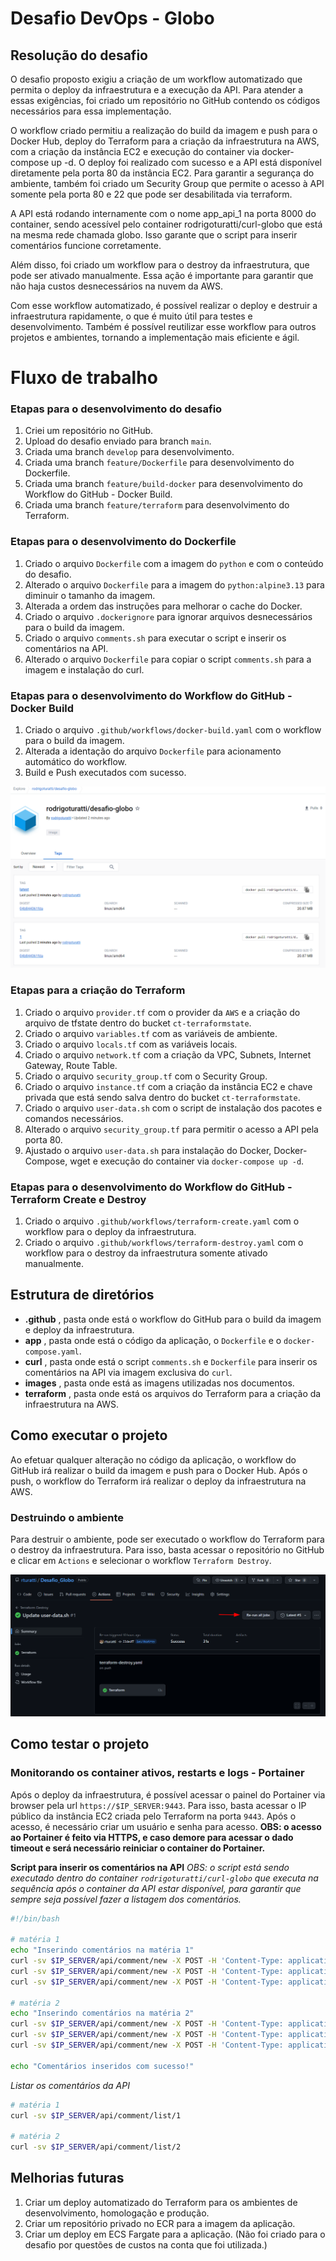 # Desafio DevOps - Globo

## Resolução do desafio

O desafio proposto exigiu a criação de um workflow automatizado que permita o deploy da infraestrutura e a execução da API. Para atender a essas exigências, foi criado um repositório no GitHub contendo os códigos necessários para essa implementação.

O workflow criado permitiu a realização do build da imagem e push para o Docker Hub, deploy do Terraform para a criação da infraestrutura na AWS, com a criação da instância EC2 e execução do container via docker-compose up -d. O deploy foi realizado com sucesso e a API está disponível diretamente pela porta 80 da instância EC2. Para garantir a segurança do ambiente, também foi criado um Security Group que permite o acesso à API somente pela porta 80 e 22 que pode ser desabilitada via terraform.

A API está rodando internamente com o nome app_api_1 na porta 8000 do container, sendo acessível pelo container rodrigoturatti/curl-globo que está na mesma rede chamada globo. Isso garante que o script para inserir comentários funcione corretamente.

Além disso, foi criado um workflow para o destroy da infraestrutura, que pode ser ativado manualmente. Essa ação é importante para garantir que não haja custos desnecessários na nuvem da AWS.

Com esse workflow automatizado, é possível realizar o deploy e destruir a infraestrutura rapidamente, o que é muito útil para testes e desenvolvimento. Também é possível reutilizar esse workflow para outros projetos e ambientes, tornando a implementação mais eficiente e ágil.

# Fluxo de trabalho
### Etapas para o desenvolvimento do desafio
1. Criei um repositório no GitHub.
1. Upload do desafio enviado para branch `main`.
1. Criada uma branch `develop` para desenvolvimento.
1. Criada uma branch `feature/Dockerfile` para desenvolvimento do Dockerfile.
1. Criada uma branch `feature/build-docker` para desenvolvimento do Workflow do GitHub - Docker Build. 
1. Criada uma branch `feature/terraform` para desenvolvimento do Terraform.


### Etapas para o desenvolvimento do Dockerfile
1. Criado o arquivo `Dockerfile` com a imagem do `python` e com o conteúdo do desafio.
1. Alterado o arquivo `Dockerfile` para a imagem do `python:alpine3.13` para diminuir o tamanho da imagem.
1. Alterada a ordem das instruções para melhorar o cache do Docker.
1. Criado o arquivo `.dockerignore` para ignorar arquivos desnecessários para o build da imagem. 
1. Criado o arquivo `comments.sh` para executar o script e inserir os comentários na API.
1. Alterado o arquivo `Dockerfile` para copiar o script `comments.sh` para a imagem e instalação do curl.


### Etapas para o desenvolvimento do Workflow do GitHub - Docker Build
1. Criado o arquivo `.github/workflows/docker-build.yaml` com o workflow para o build da imagem.
1. Alterada a identação do arquivo `Dockerfile` para acionamento automático do workflow.
1. Build e Push executados com sucesso.

![Build and Push](images/dockerhub-tag1.png)

### Etapas para a criação do Terraform
1. Criado o arquivo `provider.tf` com o provider da `AWS` e a criação do arquivo de tfstate dentro do bucket `ct-terraformstate`.
1. Criado o arquivo `variables.tf` com as variáveis de ambiente.
1. Criado o arquivo `locals.tf` com as variáveis locais.
1. Criado o arquivo `network.tf` com a criação da VPC, Subnets, Internet Gateway, Route Table.
1. Criado o arquivo `security_group.tf` com o Security Group.
1. Criado o arquivo `instance.tf` com a criação da instância EC2 e chave privada que está sendo salva dentro do bucket `ct-terraformstate`.
1. Criado o arquivo `user-data.sh` com o script de instalação dos pacotes e comandos necessários.    
1. Alterado o arquivo `security_group.tf` para permitir o acesso a API pela porta 80.
1. Ajustado o arquivo `user-data.sh` para instalação do Docker, Docker-Compose, wget e execução do container via `docker-compose up -d`.

### Etapas para o desenvolvimento do Workflow do GitHub - Terraform Create e Destroy
1. Criado o arquivo `.github/workflows/terraform-create.yaml` com o workflow para o deploy da infraestrutura.
1. Criado o arquivo `.github/workflows/terraform-destroy.yaml` com o workflow para o destroy da infraestrutura somente ativado manualmente.

## Estrutura de diretórios

 - **.github** , pasta onde está o workflow do GitHub para o build da imagem e deploy da infraestrutura.
 - **app** , pasta onde está o código da aplicação, o `Dockerfile` e o `docker-compose.yaml`.
 -  **curl** , pasta onde está o script `comments.sh` e `Dockerfile` para inserir os comentários na API via imagem exclusiva do `curl`.
 -  **images** , pasta onde está as imagens utilizadas nos documentos.
 -  **terraform** , pasta onde está os arquivos do Terraform para a criação da infraestrutura na AWS.

## Como executar o projeto
Ao efetuar qualquer alteração no código da aplicação, o workflow do GitHub irá realizar o build da imagem e push para o Docker Hub. Após o push, o workflow do Terraform irá realizar o deploy da infraestrutura na AWS.

### Destruindo o ambiente
Para destruir o ambiente, pode ser executado o workflow do Terraform para o destroy da infraestrutura. Para isso, basta acessar o repositório no GitHub e clicar em `Actions` e selecionar o workflow `Terraform Destroy`.

![Terraform Destroy](images/terraform_destroy.png)

## Como testar o projeto

### Monitorando os container ativos, restarts e logs - Portainer
Após o deploy da infraestrutura, é possível acessar o painel do Portainer via browser pela url `https://$IP_SERVER:9443`. Para isso, basta acessar o IP público da instância EC2 criada pelo Terraform na porta `9443`. Após o acesso, é necessário criar um usuário e senha para acesso.
**OBS: o acesso ao Portainer é feito via HTTPS, e caso demore para acessar o dado timeout e será necessário reiniciar o container do Portainer.**


**Script para inserir os comentários na API**
*OBS: o script está sendo executado dentro do container `rodrigoturatti/curl-globo` que executa na sequência após o container da API estar disponível, para garantir que sempre seja possível fazer a listagem dos comentários.*

```bash
#!/bin/bash

# matéria 1
echo "Inserindo comentários na matéria 1"
curl -sv $IP_SERVER/api/comment/new -X POST -H 'Content-Type: application/json' -d '{"email":"alice@example.com","comment":"first post!","content_id":1}'
curl -sv $IP_SERVER/api/comment/new -X POST -H 'Content-Type: application/json' -d '{"email":"alice@example.com","comment":"ok, now I am gonna say something more useful","content_id":1}'
curl -sv $IP_SERVER/api/comment/new -X POST -H 'Content-Type: application/json' -d '{"email":"bob@example.com","comment":"I agree","content_id":1}'

# matéria 2
echo "Inserindo comentários na matéria 2"
curl -sv $IP_SERVER/api/comment/new -X POST -H 'Content-Type: application/json' -d '{"email":"bob@example.com","comment":"I guess this is a good thing","content_id":2}'
curl -sv $IP_SERVER/api/comment/new -X POST -H 'Content-Type: application/json' -d '{"email":"charlie@example.com","comment":"Indeed, dear Bob, I believe so as well","content_id":2}'
curl -sv $IP_SERVER/api/comment/new -X POST -H 'Content-Type: application/json' -d '{"email":"eve@example.com","comment":"Nah, you both are wrong","content_id":2}'

echo "Comentários inseridos com sucesso!"
```

*Listar os comentários da API*

```bash
# matéria 1
curl -sv $IP_SERVER/api/comment/list/1

# matéria 2
curl -sv $IP_SERVER/api/comment/list/2
```

## Melhorias futuras

1. Criar um deploy automatizado do Terraform para os ambientes de desenvolvimento, homologação e produção.
2. Criar um repositório privado no ECR para a imagem da aplicação.
3. Criar um deploy em ECS Fargate para a aplicação. (Não foi criado para o desafio por questões de custos na conta que foi utilizada.)